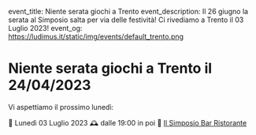 event_title: Niente serata giochi a Trento
event_description: Il 26 giugno la serata al Simposio salta per via delle festività! Ci rivediamo a Trento il 03 Luglio 2023!
event_og: https://ludimus.it/static/img/events/default_trento.png

# Niente serata giochi a Trento il 24/04/2023

Vi aspettiamo il prossimo lunedì:

📅 Lunedì 03 Luglio 2023
🕰 dalle 19:00 in poi
📍 [Il Simposio Bar Ristorante](https://g.page/ilsimposiotrento?share)
